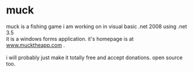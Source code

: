 # muck
muck is a fishing game i am working on in visual basic .net 2008 using .net 3.5 <br>
it is a windows forms application. it's homepage is at www.mucktheapp.com .<BR>
<br>
i will probably just make it totally free and accept donations. open source too.
